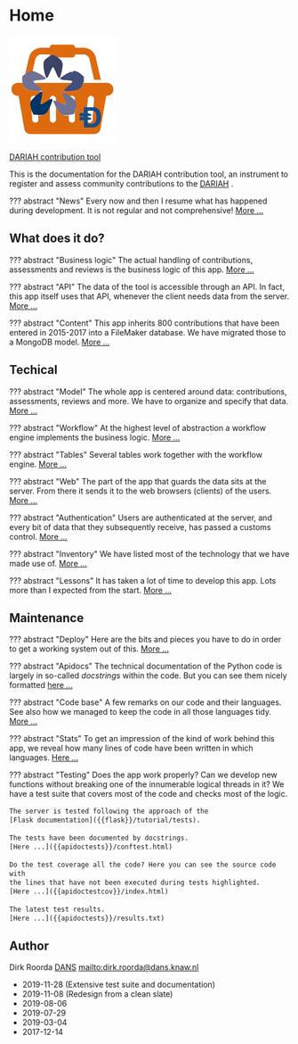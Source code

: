 # Home

![logo](images/inkind_logo.png)

[DARIAH contribution tool]({{liveBase}})

This is the documentation for the DARIAH contribution tool, an instrument to register
and assess community contributions to the [DARIAH]({{dariah}}) .

??? abstract "News"
    Every now and then I resume what has happened during development. It
    is not regular and not comprehensive! [More ...](News.md)

## What does it do?

??? abstract "Business logic"
    The actual handling of contributions, assessments and
    reviews is the business logic of this app. [More ...](Workings/Business.md)

??? abstract "API"
    The data of the tool is accessible through an API. In fact, this app
    itself uses that API, whenever the client needs data from the server.
    [More ...](Workings/API.md)

??? abstract "Content"
    This app inherits 800 contributions that have been entered in
    2015-2017 into a FileMaker database. We have migrated those to a MongoDB model.
    [More ...](Workings/Content.md)

## Techical

??? abstract "Model"
    The whole app is centered around data: contributions, assessments,
    reviews and more. We have to organize and specify that data.
    [More ...](Tech/Model.md)

??? abstract "Workflow"
    At the highest level of abstraction a workflow engine implements
    the business logic. [More ...](Tech/Workflow.md)

??? abstract "Tables"
    Several tables work together with the workflow engine.
    [More ...](Tech/Tables.md)

??? abstract "Web"
    The part of the app that guards the data sits at the server. From
    there it sends it to the web browsers (clients) of the users.
    [More ...](Tech/Web.md)

??? abstract "Authentication"
    Users are authenticated at the server, and every bit of
    data that they subsequently receive, has passed a customs control.
    [More ...](Tech/Authentication.md)

??? abstract "Inventory"
    We have listed most of the technology that we have made use
    of. [More ...](Tech/Inventory.md)

??? abstract "Lessons"
    It has taken a lot of time to develop this app. Lots more
    than I expected from the start. [More ...](Tech/Lessons.md)

## Maintenance

??? abstract "Deploy"
    Here are the bits and pieces you have to do in order to get a
    working system out of this. [More ...](Tech/Deploy.md)

??? abstract "Apidocs"
    The technical documentation of the Python code is largely in so-called
    *docstrings* within the code. But you can see them nicely formatted
    [here ...]({{apidocs}}/)

??? abstract "Code base"
    A few remarks on our code and their languages.
    See also how we managed to keep the code in all those languages tidy.
    [More ...](Tech/Codebase.md)

??? abstract "Stats"
    To get an impression of the kind of work behind this app, we
    reveal how many lines of code have been written in which languages.
    [Here ...](Tech/Stats.md)

??? abstract "Testing"
    Does the app work properly? Can we develop new functions without breaking
    one of the innumerable logical threads in it?
    We have a test suite that covers most of the code and checks most of the logic.

    The server is tested following the approach of the
    [Flask documentation]({{flask}}/tutorial/tests).

    The tests have been documented by docstrings.
    [Here ...]({{apidoctests}}/conftest.html)

    Do the test coverage all the code? Here you can see the source code with
    the lines that have not been executed during tests highlighted.
    [Here ...]({{apidoctestcov}}/index.html)

    The latest test results.
    [Here ...]({{apidoctests}}/results.txt)

## Author

Dirk Roorda [DANS]({{dans}}) <mailto:dirk.roorda@dans.knaw.nl>

- 2019-11-28 (Extensive test suite and documentation)
- 2019-11-08 (Redesign from a clean slate)
- 2019-08-06
- 2019-07-29
- 2019-03-04
- 2017-12-14
